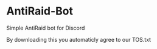 # AntiRaid-Bot
Simple AntiRaid bot for Discord

By downloading this you automaticly agree to our TOS.txt
